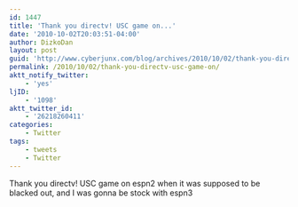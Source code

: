 ```yaml
---
id: 1447
title: 'Thank you directv! USC game on...'
date: '2010-10-02T20:03:51-04:00'
author: DizkoDan
layout: post
guid: 'http://www.cyberjunx.com/blog/archives/2010/10/02/thank-you-directv-usc-game-on/'
permalink: /2010/10/02/thank-you-directv-usc-game-on/
aktt_notify_twitter:
    - 'yes'
ljID:
    - '1098'
aktt_twitter_id:
    - '26218260411'
categories:
    - Twitter
tags:
    - tweets
    - Twitter
---
```


Thank you directv! USC game on espn2 when it was supposed to be blacked out, and I was gonna be stock with espn3